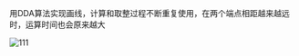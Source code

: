 用DDA算法实现画线，计算和取整过程不断重复使用，在两个端点相距越来越远时，运算时间也会原来越大

![111](https://user-images.githubusercontent.com/107969965/177317563-750f1a96-ec58-4015-85b4-210c9a462289.png)
